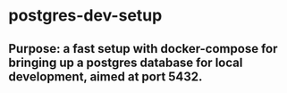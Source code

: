 # postgres-dev-setup

## Purpose: a fast setup with docker-compose for bringing up a postgres database for local development, aimed at port 5432.
